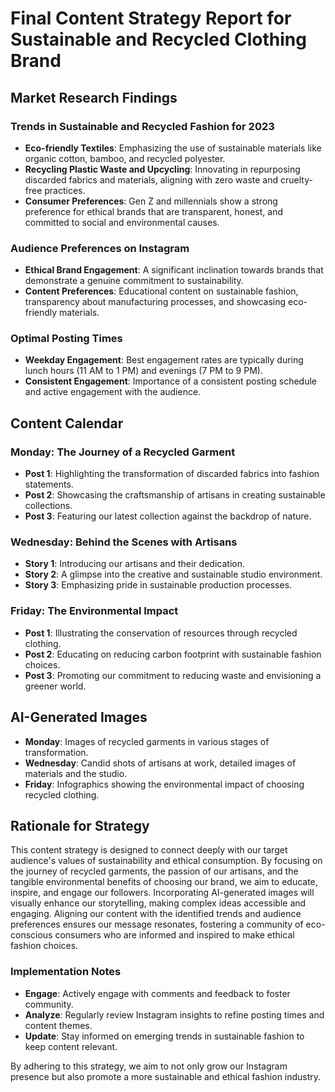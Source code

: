 # Final Content Strategy Report for Sustainable and Recycled Clothing Brand

## Market Research Findings

### Trends in Sustainable and Recycled Fashion for 2023
- **Eco-friendly Textiles**: Emphasizing the use of sustainable materials like organic cotton, bamboo, and recycled polyester.
- **Recycling Plastic Waste and Upcycling**: Innovating in repurposing discarded fabrics and materials, aligning with zero waste and cruelty-free practices.
- **Consumer Preferences**: Gen Z and millennials show a strong preference for ethical brands that are transparent, honest, and committed to social and environmental causes.

### Audience Preferences on Instagram
- **Ethical Brand Engagement**: A significant inclination towards brands that demonstrate a genuine commitment to sustainability.
- **Content Preferences**: Educational content on sustainable fashion, transparency about manufacturing processes, and showcasing eco-friendly materials.

### Optimal Posting Times
- **Weekday Engagement**: Best engagement rates are typically during lunch hours (11 AM to 1 PM) and evenings (7 PM to 9 PM).
- **Consistent Engagement**: Importance of a consistent posting schedule and active engagement with the audience.

## Content Calendar

### Monday: The Journey of a Recycled Garment
- **Post 1**: Highlighting the transformation of discarded fabrics into fashion statements.
- **Post 2**: Showcasing the craftsmanship of artisans in creating sustainable collections.
- **Post 3**: Featuring our latest collection against the backdrop of nature.

### Wednesday: Behind the Scenes with Artisans
- **Story 1**: Introducing our artisans and their dedication.
- **Story 2**: A glimpse into the creative and sustainable studio environment.
- **Story 3**: Emphasizing pride in sustainable production processes.

### Friday: The Environmental Impact
- **Post 1**: Illustrating the conservation of resources through recycled clothing.
- **Post 2**: Educating on reducing carbon footprint with sustainable fashion choices.
- **Post 3**: Promoting our commitment to reducing waste and envisioning a greener world.

## AI-Generated Images
- **Monday**: Images of recycled garments in various stages of transformation.
- **Wednesday**: Candid shots of artisans at work, detailed images of materials and the studio.
- **Friday**: Infographics showing the environmental impact of choosing recycled clothing.

## Rationale for Strategy
This content strategy is designed to connect deeply with our target audience's values of sustainability and ethical consumption. By focusing on the journey of recycled garments, the passion of our artisans, and the tangible environmental benefits of choosing our brand, we aim to educate, inspire, and engage our followers. Incorporating AI-generated images will visually enhance our storytelling, making complex ideas accessible and engaging. Aligning our content with the identified trends and audience preferences ensures our message resonates, fostering a community of eco-conscious consumers who are informed and inspired to make ethical fashion choices.

### Implementation Notes
- **Engage**: Actively engage with comments and feedback to foster community.
- **Analyze**: Regularly review Instagram insights to refine posting times and content themes.
- **Update**: Stay informed on emerging trends in sustainable fashion to keep content relevant.

By adhering to this strategy, we aim to not only grow our Instagram presence but also promote a more sustainable and ethical fashion industry.